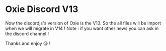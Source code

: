 # Oxie Discord V13

Now the discordjs's version of Oxie is the V13. So the all files will be import when we will migrate in V14 !
Note : if you want other news you can ask in the discord channel !

Thanks and enjoy 😘 !
